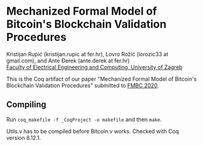 # Mechanized Formal Model of Bitcoin's Blockchain Validation Procedures
Kristijan Rupić (kristijan.rupic at fer.hr), Lovro Rožić (lorozic33 at gmail.com), and Ante Đerek (ante.derek at fer.hr)\
[Faculty of Electrical Engineering and Computing, University of Zagreb](https://www.fer.unizg.hr/en)

This is the Coq artifact of our paper "Mechanized Formal Model of Bitcoin's Blockchain Validation Procedures"
submitted to [FMBC 2020](https://fmbc.gitlab.io/2020/).

## Compiling

Run `coq_makefile -f _CoqProject -o makefile` and then `make`.

Utils.v has to be compiled before Bitcoin.v works. Checked with Coq version 8.12.1.

